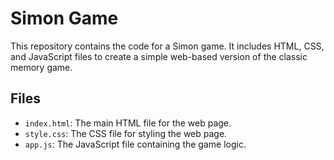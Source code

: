 # Simon Game

This repository contains the code for a Simon game. It includes HTML, CSS, and JavaScript files to create a simple web-based version of the classic memory game.

## Files

- `index.html`: The main HTML file for the web page.
- `style.css`: The CSS file for styling the web page.
- `app.js`: The JavaScript file containing the game logic.

